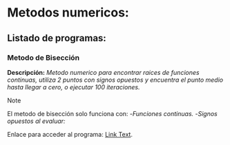 # Metodos numericos:

## Listado de programas: 

### Metodo de Bisección
**Descripción:**  *Metodo numerico para encontrar raices de funciones continuas, utiliza 2 puntos con signos opuestos y encuentra el punto medio hasta llegar a cero, o ejecutar 100 iteraciones.*
> [!NOTE]
>El metodo de bisección solo funciona con:
-*Funciones continuas.*
-*Signos opuestos al evaluar:*

Enlace para acceder al programa: [Link Text]([#this-heading-is-not-unique-in-the-file-1](https://github.com/k0k4depelover/Metodos-Numericos/blob/main/MetodoBiseccion.py)).
